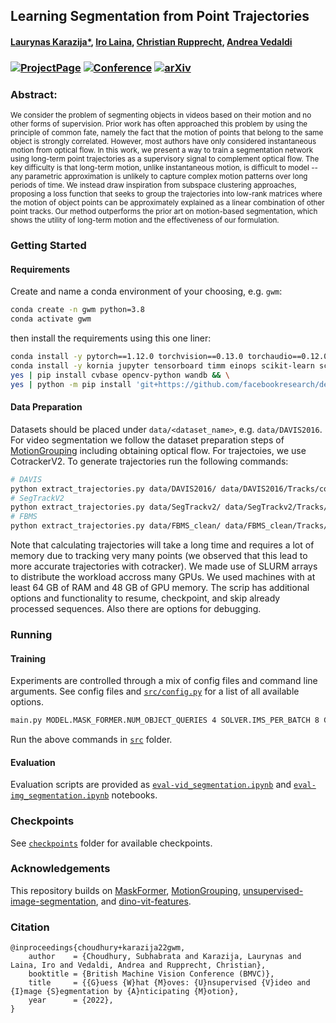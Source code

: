 ## Learning Segmentation from Point Trajectories
#### [Laurynas Karazija*](https://karazijal.github.io), [Iro Laina](http://campar.in.tum.de/Main/IroLaina), [Christian Rupprecht](https://chrirupp.github.io/), [Andrea Vedaldi](https://www.robots.ox.ac.uk/~vedaldi/)
### [![ProjectPage](https://img.shields.io/badge/-Project%20Page-magenta.svg?style=for-the-badge&color=white&labelColor=magenta)](https://www.robots.ox.ac.uk/~vgg/research/lrtl/) [![Conference](https://img.shields.io/badge/NeurIPS%20Spotlight-2024-purple.svg?style=for-the-badge&color=f1e3ff&labelColor=purple)](https://neurips.cc/virtual/2024/poster/93186)    [![arXiv](https://img.shields.io/badge/arXiv-2205.07844-b31b1b.svg?style=for-the-badge&logo=arXiv)](https://arxiv.org/abs/2205.07844)



### Abstract:
<sup> We consider the problem of segmenting objects in videos based on their motion and no other forms of supervision. Prior work has often approached this problem by using the principle of common fate, namely the fact that the motion of points that belong to the same object is strongly correlated. However, most authors have only considered instantaneous motion from optical flow. In this work, we present a way to train a segmentation network using long-term point trajectories as a supervisory signal to complement optical flow. The key difficulty is that long-term motion, unlike instantaneous motion, is difficult to model -- any parametric approximation is unlikely to capture complex motion patterns over long periods of time. We instead draw inspiration from subspace clustering approaches, proposing a loss function that seeks to group the trajectories into low-rank matrices where the motion of object points can be approximately explained as a linear combination of other point tracks. Our method outperforms the prior art on motion-based segmentation, which shows the utility of long-term motion and the effectiveness of our formulation. </sup>

### Getting Started

#### Requirements

Create and name a conda environment of your choosing, e.g. `gwm`:
```bash
conda create -n gwm python=3.8
conda activate gwm
```
then install the requirements using this one liner:
```bash
conda install -y pytorch==1.12.0 torchvision==0.13.0 torchaudio==0.12.0 cudatoolkit=11.3 -c pytorch && \
conda install -y kornia jupyter tensorboard timm einops scikit-learn scikit-image openexr-python tqdm gcc_linux-64=11 gxx_linux-64=11 fontconfig -c conda-forge && \
yes | pip install cvbase opencv-python wandb && \
yes | python -m pip install 'git+https://github.com/facebookresearch/detectron2.git'
```

#### Data Preparation

Datasets should be placed under `data/<dataset_name>`, e.g. `data/DAVIS2016`.
For video segmentation we follow the dataset preparation steps of [MotionGrouping](https://github.com/charigyang/motiongrouping) including obtaining optical flow.
For trajectoies, we use CotrackerV2. To generate trajectories run the following commands:
```bash
# DAVIS
python extract_trajectories.py data/DAVIS2016/ data/DAVIS2016/Tracks/cotrackerv2_rel_stride4_aux2 --grid_step 1 --height 480 --width 854 --max_frames 100 --grid_stride 4 --precheck
# SegTrackV2
python extract_trajectories.py data/SegTrackv2/ data/SegTrackv2/Tracks/cotrackerv2_rel_stride4_aux2 --grid_step 1 --height 480 --width 854 --grid_stride 4 --max_frames 100 --seq-search-path JPEGImages --precheck
# FBMS
python extract_trajectories.py data/FBMS_clean/ data/FBMS_clean/Tracks/ --grid_step 1 --height 480 --width 854 --grid_stride 4 --max_frames 100 --seq-search-path JPEGImages --precheck
```

Note that calculating trajectories will take a long time and requires a lot of memory due to tracking very many points (we observed that this lead to more accurate trajectories with cotracker). We made use of SLURM arrays to distribute the workload accross many GPUs. We used machines with at least 64 GB of RAM and 48 GB of GPU memory. The scrip has additional options and functionality to resume, checkpoint, and skip already processed sequences. Also there are options for debugging. 


### Running

#### Training

Experiments are controlled through a mix of config files and command line arguments. See config files and [`src/config.py`](src/config.py) for a list of all available options.

```bash
main.py MODEL.MASK_FORMER.NUM_OBJECT_QUERIES 4 SOLVER.IMS_PER_BATCH 8 GWM.DATASET FBMS GWM.LOSS svdvals-flow GWM.TRACKS co2-noshmem-multi GWM.DOF 5 CTX_LEN 20 TRACK_VIS_THRESH 0.1 TRACK_LOSS_MULT 0.00005 NTRACKS 70000 LOG_EXTRA [250] GWM.RESOLUTION (192,352) FILTERN 11 LOG_FREQ 1000 EMA.BETA 0.99 RANDOM_FLIP True GWM.PAIR True GWM.LOSS_MULT.TEMP 0.1
```
Run the above commands in [`src`](src) folder.

#### Evaluation

Evaluation scripts are provided as [`eval-vid_segmentation.ipynb`](src/eval-vid_segmentation.ipynb) and [`eval-img_segmentation.ipynb`](src/eval-img_segmentation.ipynb) notebooks.


### Checkpoints
See [`checkpoints`](checkpoints) folder for available checkpoints.


### Acknowledgements

This repository builds on [MaskFormer](https://github.com/facebookresearch/MaskFormer), [MotionGrouping](https://github.com/charigyang/motiongrouping), [unsupervised-image-segmentation](https://github.com/lukemelas/unsupervised-image-segmentation), and [dino-vit-features](https://github.com/ShirAmir/dino-vit-features).

### Citation   
```
@inproceedings{choudhury+karazija22gwm, 
    author    = {Choudhury, Subhabrata and Karazija, Laurynas and Laina, Iro and Vedaldi, Andrea and Rupprecht, Christian}, 
    booktitle = {British Machine Vision Conference (BMVC)}, 
    title     = {{G}uess {W}hat {M}oves: {U}nsupervised {V}ideo and {I}mage {S}egmentation by {A}nticipating {M}otion}, 
    year      = {2022}, 
}
```   